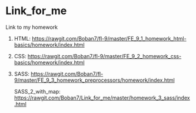# Link_for_me
Link to my homework

1. HTML: https://rawgit.com/Boban7/fl-9/master/FE_9_1_homework_html-basics/homework/index.html

2. CSS: https://rawgit.com/Boban7/fl-9/master/FE_9_2_homework_css-basics/homework/index.html

3. SASS: https://rawgit.com/Boban7/fl-9/master/FE_9_3_homework_preprocessors/homework/index.html

   SASS_2_with_map: https://rawgit.com/Boban7/Link_for_me/master/homework_3_sass/index.html

